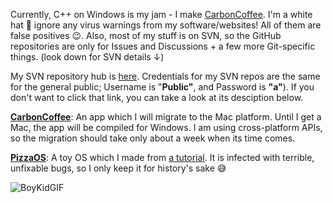 Currently, C++ on Windows is my jam - I make [CarbonCoffee](https://github.com/HackerDaGreat57/CarbonCoffee). I'm a white hat 🤠 ignore any virus warnings from my software/websites! All of them are false positives 😉. Also, most of my stuff is on SVN, so the GitHub repositories are only for Issues and Discussions + a few more Git-specific things. (look down for SVN details ↓)

My SVN repository hub is [here](https://cb48-2601-647-6300-6380-d808-ffc1-dc63-7646.ngrok.io/). Credentials for my SVN repos are the same for the general public; Username is "**Public"**, and Password is **"a"**). If you don't want to click that link, you can take a look at its desciption below.  

**[CarbonCoffee](https://cb48-2601-647-6300-6380-d808-ffc1-dc63-7646.ngrok.io/svn/CarbonCoffee/)**: An app which I will migrate to the Mac platform. Until I get a Mac, the app will be compiled for Windows. I am using cross-platform APIs, so the migration should take only about a week when its time comes.

**[PizzaOS](https://cb48-2601-647-6300-6380-d808-ffc1-dc63-7646.ngrok.io/svn/PizzaOS/)**: A toy OS which I made from [a tutorial](https://github.com/gmarino2048/64bit-os-tutorial). It is infected with terrible, unfixable bugs, so I only keep it for history's sake 😅

![BoyKidGIF](https://user-images.githubusercontent.com/70416002/147379155-91a56678-5b4b-43ce-9214-bb75e65b1f58.gif)
